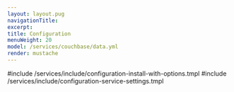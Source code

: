 ```yaml
---
layout: layout.pug
navigationTitle:
excerpt:
title: Configuration
menuWeight: 20
model: /services/couchbase/data.yml
render: mustache
---
```


#include /services/include/configuration-install-with-options.tmpl
#include /services/include/configuration-service-settings.tmpl
